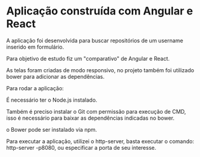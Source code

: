 # Aplicação construída com Angular e React

A aplicação foi desenvolvida para buscar repositórios de um username inserido em formulário.

Para objetivo de estudo fiz um "comparativo" de Angular e React.

As telas foram criadas de modo responsivo, no projeto também foi utilizado bower para adicionar as dependências.

Para rodar a aplicação:

É necessário ter o Node.js instalado. 

Também é preciso instalar o Git com permissão para execução de CMD, isso é necessário para baixar as dependências indicadas no bower.

o Bower pode ser instalado via npm.

Para executar a aplicação, utilizei o http-server, basta executar o comando: http-server -p8080, ou especificar a porta de seu
interesse.
